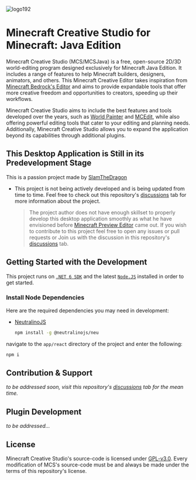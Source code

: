 ![logo192](https://github.com/SlamTheDragon/Minecraft-Creative-Studio-for-Java/assets/98795769/2aa7cd40-8179-4ab1-864f-07abb807a881) 
# Minecraft Creative Studio for Minecraft: Java Edition


Minecraft Creative Studio (MCS/MCSJava) is a free, open-source 2D/3D world-editing program designed exclusively for Minecraft Java Edition. It includes a range of features to help Minecraft builders, designers, animators, and others. This Minecraft Creative Editor takes inspiration from [Minecraft Bedrock's Editor](https://learn.microsoft.com/en-us/minecraft/creator/documents/editorinstallation) and aims to provide expandable tools that offer more creative freedom and opportunities to creators, speeding up their workflows.

Minecraft Creative Studio aims to include the best features and tools developed over the years, such as [World Painter](https://www.worldpainter.net/) and [MCEdit](https://www.mcedit.net/), while also offering powerful editing tools that cater to your editing and planning needs. Additionally, Minecraft Creative Studio allows you to expand the application beyond its capabilities through additional plugins.

## This Desktop Application is Still in its Predevelopment Stage

This is a passion project made by [SlamTheDragon](https://github.com/SlamTheDragon)

- This project is not being actively developed and is being updated from time to time. Feel free to check out this repository's [discussions](https://github.com/SlamTheDragon/Minecraft-Creative-Studio-for-Java/discussions) tab for more information about the project.

    > The project author does not have enough skillset to properly develop this desktop application smoothly as what he have envisioned before [Minecraft Preview Editor](https://learn.microsoft.com/en-us/minecraft/creator/documents/editorinstallation) came out. If you wish to contribute to this project feel free to open any issues or pull requests or Join us with the discussion in this repository's [discussions](https://github.com/SlamTheDragon/Minecraft-Creative-Studio-for-Java/discussions) tab.

## Getting Started with the Development

This project runs on [`.NET 6 SDK`](https://dotnet.microsoft.com/en-us/download/dotnet/6.0) and the latest [`Node.JS`](https://nodejs.org/en) installed in order to get started.

### Install Node Dependencies

Here are the required dependencies you may need in development:

- [NeutralinoJS](https://neutralino.js.org/docs/getting-started/your-first-neutralinojs-app)

  ```bash
  npm install -g @neutralinojs/neu
  ```

navigate to the `app/react` directory of the project and enter the following:

```bash
npm i
```

## Contribution & Support

_to be addressed soon, visit this repository's [discussions](https://github.com/SlamTheDragon/Minecraft-Creative-Studio-for-Java/discussions) tab for the mean time._

## Plugin Development

_to be addressed..._

## License

Minecraft Creative Studio's source-code is licensed under [GPL-v3.0](https://github.com/SlamTheDragon/Minecraft-Creative-Studio-for-Java/blob/main/LICENSE). Every modification of MCS's source-code must be and always be made under the terms of this repository's license.
